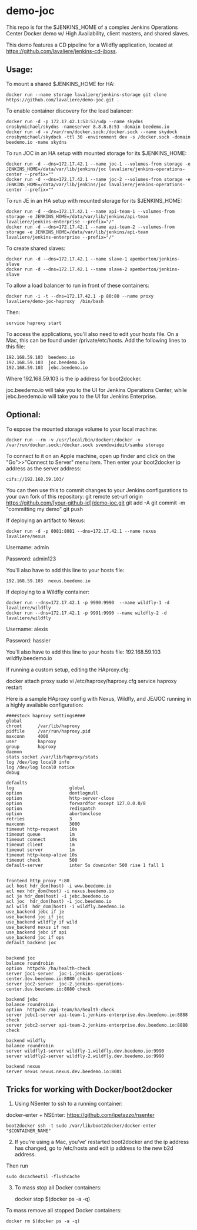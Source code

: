 demo-joc
=========

This repo is for the $JENKINS_HOME of a complex Jenkins Operations Center Docker demo w/ High Availability, client masters, and shared slaves.

This demo features a CD pipeline for a Wildfly application, located at https://github.com/lavaliere/jenkins-cd-jboss.



Usage:
-----

To mount a shared $JENKINS_HOME for HA:

    docker run --name storage lavaliere/jenkins-storage git clone https://github.com/lavaliere/demo-joc.git .

To enable container discovery for the load balancer:
    
    docker run -d -p 172.17.42.1:53:53/udp --name skydns crosbymichael/skydns -nameserver 8.8.8.8:53 -domain beedemo.io
    docker run -d -v /var/run/docker.sock:/docker.sock --name skydock crosbymichael/skydock -ttl 30 -environment dev -s /docker.sock -domain beedemo.io -name skydns

To run JOC in an HA setup with mounted storage for its $JENKINS_HOME:

    docker run -d --dns=172.17.42.1 --name joc-1 --volumes-from storage -e JENKINS_HOME=/data/var/lib/jenkins/joc lavaliere/jenkins-operations-center --prefix=""
    docker run -d --dns=172.17.42.1 --name joc-2 --volumes-from storage -e JENKINS_HOME=/data/var/lib/jenkins/joc lavaliere/jenkins-operations-center --prefix=""

To run JE in an HA setup with mounted storage for its $JENKINS_HOME:

    docker run -d --dns=172.17.42.1 --name api-team-1 --volumes-from storage -e JENKINS_HOME=/data/var/lib/jenkins/api-team lavaliere/jenkins-enterprise --prefix="/"
    docker run -d --dns=172.17.42.1 --name api-team-2 --volumes-from storage -e JENKINS_HOME=/data/var/lib/jenkins/api-team lavaliere/jenkins-enterprise --prefix="/"

To create shared slaves:

    docker run -d --dns=172.17.42.1 --name slave-1 apemberton/jenkins-slave
    docker run -d --dns=172.17.42.1 --name slave-2 apemberton/jenkins-slave

To allow a load balancer to run in front of these containers:

    docker run -i -t --dns=172.17.42.1 -p 80:80 --name proxy lavaliere/demo-joc-haproxy  /bin/bash

Then:

    service haproxy start

To access the applications, you'll also need to edit your hosts file. On a Mac, this can be found under /private/etc/hosts. Add the following lines to this file:

    192.168.59.103  beedemo.io
    192.168.59.103  joc.beedemo.io
    192.168.59.103  jebc.beedemo.io

Where 192.168.59.103 is the ip address for boot2docker.

joc.beedemo.io will take you to the UI for Jenkins Operations Center, while jebc.beedemo.io will take you to the UI for Jenkins Enterprise.


Optional:
---------

To expose the mounted storage volume to your local machine:
 
    docker run --rm -v /usr/local/bin/docker:/docker -v /var/run/docker.sock:/docker.sock svendowideit/samba storage

To connect to it on an Apple machine, open up finder and click on the "Go">>"Connect to Server" menu item. Then
enter your boot2docker ip address as the server address:

    cifs://192.168.59.103/

You can then use this to commit changes to your Jenkins configurations to your own fork of this repository:
    git remote set-url origin https://github.com/[your-github-id]/demo-joc.git
    git add -A
    git commit -m "committing my demo"
    git push

If deploying an artifact to Nexus:

    docker run -d -p 8081:8081 --dns=172.17.42.1 --name nexus lavaliere/nexus

Username: admin

Password: admin123

You'll also have to add this line to your hosts file:

    192.168.59.103  nexus.beedemo.io

If deploying to a Wildfly container:

    docker run --dns=172.17.42.1 -p 9990:9990  --name wildfly-1 -d lavaliere/wildfly 
    docker run --dns=172.17.42.1 -p 9991:9990 --name wildfly-2 -d lavaliere/wildfly

Username: alexis

Password: hassler

You'll also have to add this line to your hosts file:
    192.168.59.103  wildfly.beedemo.io


If running a custom setup, editing the HAproxy.cfg:

docker attach proxy
    sudo vi /etc/haproxy/haproxy.cfg
    service haproxy restart

Here is a sample HAproxy config with Nexus, Wildfly, and JE/JOC running in a highly available configuration:

    ####stock haproxy settings####
    global
    chroot      /var/lib/haproxy
    pidfile     /var/run/haproxy.pid
    maxconn     4000
    user        haproxy
    group       haproxy
    daemon
    stats socket /var/lib/haproxy/stats
    log /dev/log local0 info
    log /dev/log local0 notice
    debug

    defaults
    log                     global
    option                  dontlognull
    option                  http-server-close
    option                  forwardfor except 127.0.0.0/8
    option                  redispatch
    option                  abortonclose
    retries                 3
    maxconn                 3000
    timeout http-request    10s
    timeout queue           1m
    timeout connect         10s
    timeout client          1m
    timeout server          1m
    timeout http-keep-alive 10s
    timeout check           500
    default-server          inter 5s downinter 500 rise 1 fall 1


    frontend http_proxy *:80
    acl host hdr_dom(host) -i www.beedemo.io
    acl nex hdr_dom(host) -i nexus.beedemo.io
    acl je hdr_dom(host) -i jebc.beedemo.io
    acl joc  hdr_dom(host) -i joc.beedemo.io
    acl wild  hdr_dom(host) -i wildfly.beedemo.io
    use_backend jebc if je
    use_backend joc if joc
    use_backend wildfly if wild
    use_backend nexus if nex
    use_backend jebc if api
    use_backend joc if ops
    default_backend joc


    backend joc
    balance roundrobin
    option  httpchk /ha/health-check
    server joc1-server  joc-1.jenkins-operations-center.dev.beedemo.io:8080 check
    server joc2-server  joc-2.jenkins-operations-center.dev.beedemo.io:8080 check

    backend jebc
    balance roundrobin
    option  httpchk /api-team/ha/health-check
    server jebc1-server api-team-1.jenkins-enterprise.dev.beedemo.io:8888 check
    server jebc2-server api-team-2.jenkins-enterprise.dev.beedemo.io:8888 check

    backend wildfly
    balance roundrobin
    server wildfly1-server wildfly-1.wildfly.dev.beedemo.io:9990
    server wildfly2-server wildfly-2.wildfly.dev.beedemo.io:9990

    backend nexus
    server nexus nexus.nexus.dev.beedemo.io:8081




Tricks for working with Docker/boot2docker
-----------------------------------------

1. Using NSenter to ssh to a running container:

docker-enter + NSEnter: https://github.com/jpetazzo/nsenter

    boot2docker ssh -t sudo /var/lib/boot2docker/docker-enter "$CONTAINER_NAME"


2. If you're using a Mac, you've' restarted boot2docker and the ip address has changed, go to /etc/hosts and edit ip address to the new b2d address.

Then run 

    sudo dscacheutil -flushcache

3. To mass stop all Docker containers:

    docker stop $(docker ps -a -q)

To mass remove all stopped Docker containers:

    docker rm $(docker ps -a -q)
